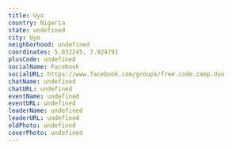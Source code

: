 ```yaml
---
title: Uyo
country: Nigeria
state: undefined
city: Uyo
neighborhood: undefined
coordinates: 5.032245, 7.924791
plusCode: undefined
socialName: Facebook
socialURL: https://www.facebook.com/groups/free.code.camp.Uyo
chatName: undefined
chatURL: undefined
eventName: undefined
eventURL: undefined
leaderName: undefined
leaderURL: undefined
oldPhoto: undefined
coverPhoto: undefined
---
```


